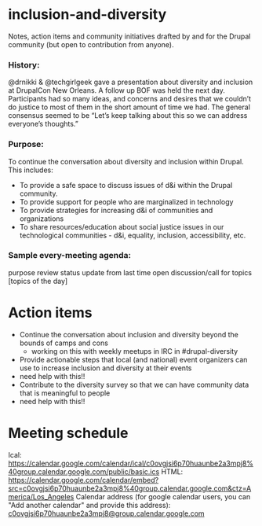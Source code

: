 # inclusion-and-diversity
Notes, action items and community initiatives drafted by and for the Drupal community (but open to contribution from anyone).

### History:
@drnikki & @techgirlgeek gave a presentation about diversity and inclusion at DrupalCon New Orleans. A follow up BOF was held the next day.  Participants had so many ideas, and concerns and desires that we couldn’t do justice to most of them in the short amount of time we had.  The general consensus seemed to be “Let’s keep talking about this so we can address everyone’s thoughts.”

### Purpose:
To continue the conversation about diversity and inclusion within Drupal. This includes:
- To provide a safe space to discuss issues of d&i within the Drupal community.  
- To provide support for people who are marginalized in technology
- To provide strategies for increasing d&i of communities and organizations
- To share resources/education about social justice issues in our technological communities - d&i, equality, inclusion, accessibility, etc.

### Sample every-meeting agenda:
purpose review
status update from last time
open discussion/call for topics
[topics of the day]

# Action items
- Continue the conversation about inclusion and diversity beyond the bounds of camps and cons
  - working on this with weekly meetups in IRC in #drupal-diversity
- Provide actionable steps that local (and national) event organizers can use to increase inclusion and diversity at their events
 - need help with this!!
- Contribute to the diversity survey so that we can have community data that is meaningful to people
 - need help with this!!


# Meeting schedule

Ical: https://calendar.google.com/calendar/ical/c0ovgjsi6p70huaunbe2a3mpj8%40group.calendar.google.com/public/basic.ics
HTML: https://calendar.google.com/calendar/embed?src=c0ovgjsi6p70huaunbe2a3mpj8%40group.calendar.google.com&ctz=America/Los_Angeles
Calendar address (for google calendar users, you can "Add another calendar" and provide this address): c0ovgjsi6p70huaunbe2a3mpj8@group.calendar.google.com

